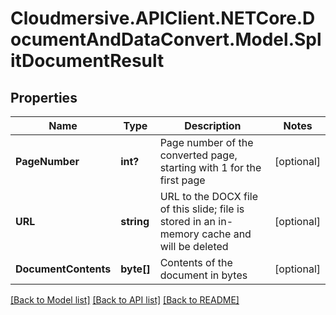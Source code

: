 # Cloudmersive.APIClient.NETCore.DocumentAndDataConvert.Model.SplitDocumentResult
## Properties

Name | Type | Description | Notes
------------ | ------------- | ------------- | -------------
**PageNumber** | **int?** | Page number of the converted page, starting with 1 for the first page | [optional] 
**URL** | **string** | URL to the DOCX file of this slide; file is stored in an in-memory cache and will be deleted | [optional] 
**DocumentContents** | **byte[]** | Contents of the document in bytes | [optional] 

[[Back to Model list]](../README.md#documentation-for-models) [[Back to API list]](../README.md#documentation-for-api-endpoints) [[Back to README]](../README.md)

